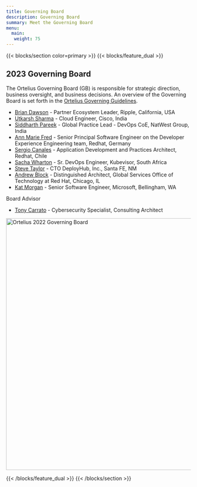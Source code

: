 ```yaml
---
title: Governing Board
description: Governing Board
summary: Meet the Governing Board
menu:
  main:
   weight: 75
---
```


{{< blocks/section color=primary >}}
{{< blocks/feature_dual >}}

## 2023 Governing Board
The Ortelius Governing Board (GB) is responsible for strategic direction, business oversight, and business decisions. An overview of the Governing Board is set forth in the [Ortelius Governing Guidelines](https://ortelius.io/guidelines/). 

- [Brian Dawson](https://www.linkedin.com/in/bvdawson/) - Partner Ecosystem Leader, Ripple, California, USA
- [Utkarsh Sharma](https://www.linkedin.com/in/codewithutkarsh/) - Cloud Engineer, Cisco, India
- [Siddharth Pareek](https://www.linkedin.com/in/siddharthpareek/) - Global Practice Lead - DevOps CoE, NatWest Group, India
- [Ann Marie Fred](https://www.linkedin.com/in/amfred/)  - Senior Principal Software Engineer on the Developer Experience Engineering team, Redhat, Germany
- [Sergio Canales](https://www.linkedin.com/in/sergio-canales-espinoza/) - Application Development and Practices Architect, Redhat, Chile
- [Sacha Wharton](https://www.linkedin.com/in/sachawharton/) - Sr. DevOps Engineer, Kubevisor, South Africa
- [Steve Taylor](https://www.linkedin.com/in/steve-taylor-oms/)  - CTO DeployHub, Inc., Santa FE, NM
- [Andrew Block](https://www.linkedin.com/in/andrewsblock/) - Distinguished Architect, Global Services Office of Technology at Red Hat, Chicago, IL
- [Kat Morgan](https://www.linkedin.com/in/usrbinkat/) - Senior Software Engineer, Microsoft, Bellingham, WA

Board Advisor
- [Tony Carrato](https://www.linkedin.com/in/tonycarrato/) - Cybersecurity Specialist, Consulting Architect 


<div class="col-center">
<img src="/images/2023gb.png" alt="Ortelius 2022 Governing Board" height="685px" width="1328px" />
</div>
<p></p>
{{< /blocks/feature_dual >}}
{{< /blocks/section >}}

